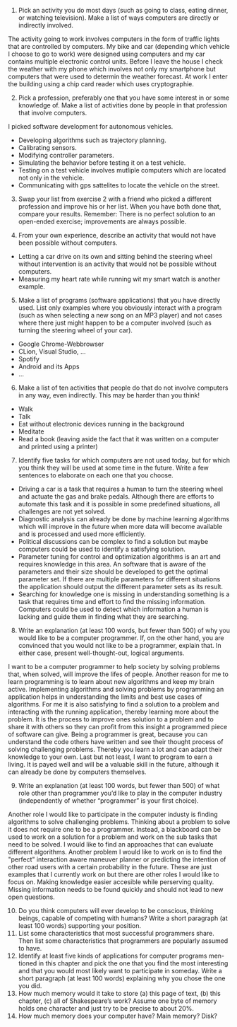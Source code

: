 1. Pick an activity you do most days (such as going to class, eating dinner, or watching television). Make a list of ways computers are directly or indirectly involved.

The activity going to work involves computers in the form of traffic lights that are controlled by computers. My bike and car (depending which vehicle I choose to go to work) were designed using computers and my car contains multiple electronic control units. Before I leave the house I check the weather with my phone which involves not only my smartphone but computers that were used to determin the weather forecast. At work I enter the building using a chip card reader which uses cryptographie.   

2. Pick a profession, preferably one that you have some interest in or some knowledge of. Make a list of activities done by people in that profession that involve computers.

I picked software development for autonomous vehicles. 
- Developing algorithms such as trajectory planning. 
- Calibrating sensors.
- Modifying controller parameters.
- Simulating the behavior before testing it on a test vehicle.
- Testing on a test vehicle involves mutliple computers which are located not only in the vehicle.
- Communicating with gps sattelites to locate the vehicle on the street. 

3. Swap your list from exercise 2 with a friend who picked a different profession and improve his or her list. When you have both done that, compare your results. Remember: There is no perfect solution to an open-ended exercise; improvements are always possible.

4. From your own experience, describe an activity that would not have been possible without computers.

- Letting a car drive on its own and sitting behind the steering wheel without intervention is an activity that would not be possible without computers. 
- Measuring my heart rate while running wit my smart watch is another example.

5. Make a list of programs (software applications) that you have directly used. List only examples where you obviously interact with a program (such as when selecting a new song on an MP3 player) and not cases where there just might happen to be a computer involved (such as turning
the steering wheel of your car).

- Google Chrome-Webbrowser
- CLion, Visual Studio, ...
- Spotify
- Android and its Apps
- ...

6. Make a list of ten activities that people do that do not involve computers
in any way, even indirectly. This may be harder than you think!

- Walk
- Talk
- Eat without electronic devices running in the background
- Meditate
- Read a book (leaving aside the fact that it was written on a computer and printed using a printer)

7. Identify five tasks for which computers are not used today, but for which you think they will be used at some time in the future. Write a few sentences to elaborate on each one that you choose.

- Driving a car is a task that requires a human to turn the steering wheel and actuate the gas and brake pedals. Although there are efforts to automate this task and it is possible in some predefined situations, all challenges are not yet solved. 
- Diagnostic analysis can already be done by machine learning algorithms which will improve in the future when more data will become available and is processed and used more efficiently.
- Political discussions can be complex to find a solution but maybe computers could be used to identify a satisfying solution. 
- Parameter tuning for control and optimization algorithms is an art and requires knowledge in this area. An software that is aware of the parameters and their size should be developed to get the optimal parameter set. If there are multiple parameters for different situations the application should output the different parameter sets as its result. 
- Searching for knowledge one is missing in understanding something is a task that requires time and effort to find the missing information. Computers could be used to detect which information a human is lacking and guide them in finding what they are searching.

8. Write an explanation (at least 100 words, but fewer than 500) of why you
would like to be a computer programmer. If, on the other hand, you are convinced that you would not like to be a programmer, explain that. In either case, present well-thought-out, logical arguments.

I want to be a computer programmer to help society by solving problems that, when solved, will improve the lifes of people. Another reason for me to learn programming is to learn about new algorithms and keep my brain active. Implementing algorithms and solving problems by programming an application helps in understanding the limits and best use cases of algorithms. For me it is also satisfying to find a solution to a problem and interacting with the running application, thereby learning more about the problem. It is the process to improve ones solution to a problem and to share it with others so they can profit from this insight a programmed piece of software can give. Being a programmer is great, because you can understand the code others have written and see their thought process of solving challenging problems. Thereby you learn a lot and can adapt their knowledge to your own. Last but not least, I want to program to earn a living. It is payed well and will be a valuable skill in the future, although it can already be done by computers themselves. 

9. Write an explanation (at least 100 words, but fewer than 500) of what role other than programmer you’d like to play in the computer industry (independently of whether “programmer” is your first choice).

Another role I would like to participate in the computer industy is finding algorithms to solve challenging problems. Thinking about a problem to solve it does not require one to be a programmer. Instead, a blackboard can be used to work on a solution for a problem and work on the sub tasks that need to be solved. I would like to find an approaches that can evaluate different algorithms. Another problem I would like to work on is to find the "perfect" interaction aware maneuver planner or predicting the intention of other road users with a certain probability in the future. These are just examples that I currently work on but there are other roles I would like to focus on. Making knowledge easier accesible while perserving quality. Missing information needs to be found quickly and should not lead to new open questions. 

10. Do you think computers will ever develop to be conscious, thinking beings, capable of competing with humans? Write a short paragraph (at least 100 words) supporting your position.
11. List some characteristics that most successful programmers share. Then list some characteristics that programmers are popularly assumed to have.
12. Identify at least five kinds of applications for computer programs men- tioned in this chapter and pick the one that you find the most interesting and that you would most likely want to participate in someday. Write a short paragraph (at least 100 words) explaining why you chose the one
you did.
13. How much memory would it take to store (a) this page of text, (b) this
chapter, (c) all of Shakespeare’s work? Assume one byte of memory holds one character and just try to be precise to about 20%.
14. How much memory does your computer have? Main memory? Disk?
